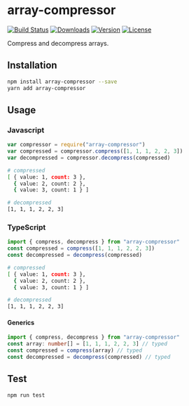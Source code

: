 # array-compressor

<a href="https://circleci.com/gh/kik4/array-compressor"><img src="https://img.shields.io/circleci/project/github/kik4/array-compressor.svg" alt="Build Status"></a>
<a href="https://npmcharts.com/compare/array-compressor?minimal=true"><img src="https://img.shields.io/npm/dt/array-compressor.svg" alt="Downloads"></a>
<a href="https://www.npmjs.com/package/array-compressor"><img src="https://img.shields.io/npm/v/array-compressor.svg" alt="Version"></a>
<a href="https://www.npmjs.com/package/array-compressor"><img src="https://img.shields.io/npm/l/array-compressor.svg" alt="License"></a>

Compress and decompress arrays.

## Installation

```sh
npm install array-compressor --save
yarn add array-compressor
```

## Usage

### Javascript

```javascript
var compressor = require("array-compressor")
var compressed = compressor.compress([1, 1, 1, 2, 2, 3])
var decompressed = compressor.decompress(compressed)
```

```sh
# compressed
[ { value: 1, count: 3 },
  { value: 2, count: 2 },
  { value: 3, count: 1 } ]

# decompressed
[1, 1, 1, 2, 2, 3]
```

### TypeScript

```typescript
import { compress, decompress } from "array-compressor"
const compressed = compress([1, 1, 1, 2, 2, 3])
const decompressed = decompress(compressed)
```

```sh
# compressed
[ { value: 1, count: 3 },
  { value: 2, count: 2 },
  { value: 3, count: 1 } ]

# decompressed
[1, 1, 1, 2, 2, 3]
```

#### Generics

```typescript
import { compress, decompress } from "array-compressor"
const array: number[] = [1, 1, 1, 2, 2, 3] // typed
const compressed = compress(array) // typed
const decompressed = decompress(compressed) // typed
```

## Test

```sh
npm run test
```
